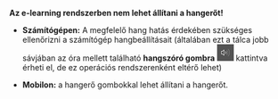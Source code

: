 **Az e-learning rendszerben nem lehet állítani a hangerőt!**  
* **Számítógépen:** A megfelelő hang hatás érdekében szükséges ellenőrizni a számítógép hangbeállításait (általában ezt a tálca jobb sávjában az óra mellett található **hangszóró gombra** ![alt text](Hangero_beallitas.png)
kattintva érheti el, de ez operációs rendszerenként eltérő lehet)
   
* **Mobilon:** a hangerő gombokkal lehet állítani a hangerőt.

